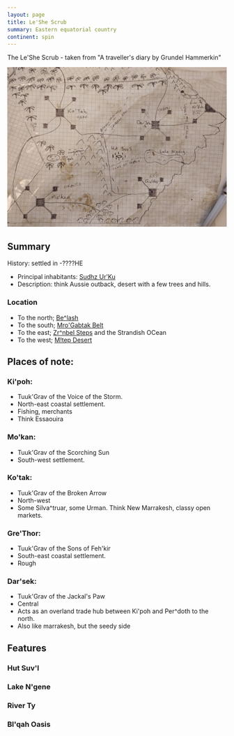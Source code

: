 ```yaml
---
layout: page
title: Le'She Scrub
summary: Eastern equatorial country
continent: spin
---
```


The Le'She Scrub - taken from "A traveller's diary by Grundel Hammerkin"

![Le'She Scrub](/assets/leshe-scrub-full-map.jpg)

## Summary

History: settled in -????HE

- Principal inhabitants: [Sudhz Ur'Ku](/races/urku)
- Description: think Aussie outback, desert with a few trees and hills.

### Location

- To the north; [Be^lash](/geography/belash)
- To the south; [Mro'Gabtak Belt](/geography/mrogabtak-belt)
- To the east; [Zr^nbel Steps](/geography/zrinbel-steps) and the Strandish OCean
- To the west; [M!tep Desert](/geography/mtep-desert)

## Places of note:

### Ki'poh:

- Tuuk'Grav of the Voice of the Storm.
- North-east coastal settlement.
- Fishing, merchants
- Think Essaouira

### Mo'kan:

- Tuuk'Grav of the Scorching Sun
- South-west settlement.

### Ko'tak:

- Tuuk'Grav of the Broken Arrow
- North-west
- Some Silva^truar, some Urman. Think New Marrakesh, classy open markets.

### Gre'Thor:

- Tuuk'Grav of the Sons of Feh'kir
- South-east coastal settlement.
- Rough

### Dar'sek:

- Tuuk'Grav of the Jackal's Paw
- Central
- Acts as an overland trade hub between Ki'poh and Per^doth to the north.
- Also like marrakesh, but the seedy side

## Features

### Hut Suv'l

### Lake N'gene

### River Ty

### Bl'qah Oasis

